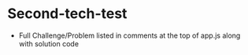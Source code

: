 # Second-tech-test

- Full Challenge/Problem listed in comments at the top of app.js along with solution code 

